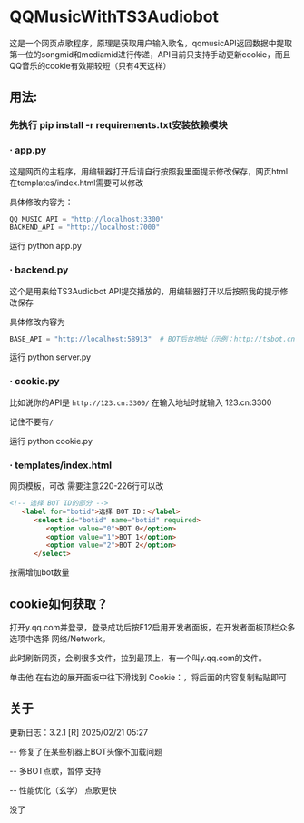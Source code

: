 # QQMusicWithTS3Audiobot

这是一个网页点歌程序，原理是获取用户输入歌名，qqmusicAPI返回数据中提取第一位的songmid和mediamid进行传递，API目前只支持手动更新cookie，而且QQ音乐的cookie有效期较短（只有4天这样）

## 用法:

### 先执行 pip install -r requirements.txt安装依赖模块
### · app.py

   这是网页的主程序，用编辑器打开后请自行按照我里面提示修改保存，网页html在templates/index.html需要可以修改

   具体修改内容为：
   ```python
   QQ_MUSIC_API = "http://localhost:3300"        
   BACKEND_API = "http://localhost:7000"   
   ```     

   运行 python app.py

### · backend.py

   这个是用来给TS3Audiobot API提交播放的，用编辑器打开以后按照我的提示修改保存

   具体修改内容为
   ```python
   BASE_API = "http://localhost:58913"  # BOT后台地址（示例：http://tsbot.cn:58913）
   ```
   运行 python server.py


### · cookie.py

   比如说你的API是 `http://123.cn:3300/` 在输入地址时就输入 123.cn:3300

   记住不要有`/`


   运行 python cookie.py

### · templates/index.html

   网页模板，可改
   需要注意220-226行可以改
   ```html
   <!-- 选择 BOT ID的部分 -->
      <label for="botid">选择 BOT ID：</label>
         <select id="botid" name="botid" required>
            <option value="0">BOT 0</option>
            <option value="1">BOT 1</option>
            <option value="2">BOT 2</option>
         </select>
   ```
   按需增加bot数量


## cookie如何获取？

打开y.qq.com并登录，登录成功后按F12启用开发者面板，在开发者面板顶栏众多选项中选择 网络/Network。

此时刷新网页，会刷很多文件，拉到最顶上，有一个叫y.qq.com的文件。

单击他  在右边的展开面板中往下滑找到 Cookie：，将后面的内容复制粘贴即可

## 关于



更新日志：3.2.1 [R]  2025/02/21 05:27

-- 修复了在某些机器上BOT头像不加载问题

-- 多BOT点歌，暂停 支持

-- 性能优化（玄学） 点歌更快

没了